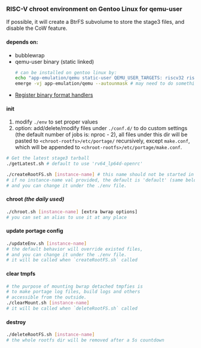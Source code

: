 ### RISC-V chroot environment on Gentoo Linux for qemu-user

If possible, it will create a BtrFS subvolume to store the stage3 files, and disable the CoW feature.

#### depends on:

* bubblewrap
* qemu-user binary (static linked)
  ```bash
  # can be installed on gentoo linux by:
  echo "app-emulation/qemu static-user QEMU_USER_TARGETS: riscv32 riscv64" >>/etc/portage/package.use/qemu
  emerge -vj app-emulation/qemu --autounmask # may need to do something more by yourself here
  ```
* [Register binary format handlers](https://wiki.gentoo.org/wiki/Embedded_Handbook/General/Compiling_with_qemu_user_chroot#Register_binary_format_handlers)

#### init

1. modify `./env` to set proper values
2. option: add/delete/modify files under `./conf.d/` to do custom settings (the default number of jobs is: nproc - 2),
   all files under this dir will be pasted to `<chroot-rootfs>/etc/portage/` recursively,
   except `make.conf`, which will be appended to `<chroot-rootfs>/etc/portage/make.conf`.

```bash
# Get the latest stage3 tarball
./getLatest.sh # default to use 'rv64_lp64d-openrc'

./createRootFS.sh [instance-name] # this name should not be started in a '-'
# if no instance-name val provided, the default is 'default' (same below),
# and you can change it under the ./env file.
```

#### chroot *(the daily used)*

```bash
./chroot.sh [instance-name] [extra bwrap options]
# you can set an alias to use it at any place
```

#### update portage config
```bash
./updateEnv.sh [instance-name]
# the default behavior will override existed files,
# and you can change it under the ./env file.
# it will be called when `createRootFS.sh` called
```

#### clear tmpfs

```bash
# the purpose of mounting bwrap detached tmpfies is
# to make portage log files, build logs and others
# accessible from the outside.
./clearMount.sh [instance-name]
# it will be called when `deleteRootFS.sh` called
```

#### destroy

```bash
./deleteRootFS.sh [instance-name]
# the whole rootfs dir will be removed after a 5s countdown
```
